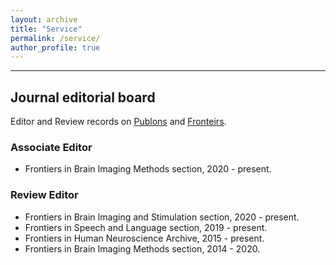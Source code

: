 ```yaml
---
layout: archive
title: "Service"
permalink: /service/
author_profile: true
---
```


------
## Journal editorial board

Editor and Review records on [Publons](https://publons.com/researcher/18286/xin-di/peer-review/) and [Fronteirs](https://loop.frontiersin.org/people/63547/editorial). 

### Associate Editor
* Frontiers in Brain Imaging Methods section, 2020 - present.

### Review Editor
* Frontiers in Brain Imaging and Stimulation section, 2020 - present.
* Frontiers in Speech and Language section, 2019 - present.
* Frontiers in Human Neuroscience Archive, 2015 - present.
* Frontiers in Brain Imaging Methods section, 2014 - 2020.

